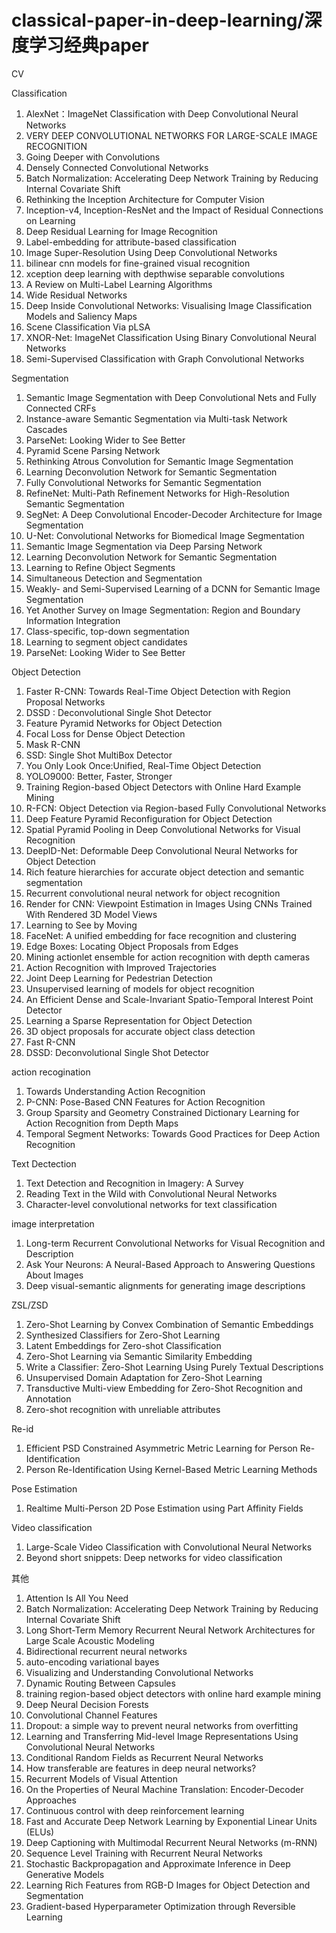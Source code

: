 # classical-paper-in-deep-learning/深度学习经典paper

CV

Classification
1. AlexNet：ImageNet Classification with Deep Convolutional Neural Networks
2. VERY DEEP CONVOLUTIONAL NETWORKS FOR LARGE-SCALE IMAGE RECOGNITION
3. Going Deeper with Convolutions
4. Densely Connected Convolutional Networks
5. Batch Normalization: Accelerating Deep Network Training by Reducing Internal Covariate Shift
6. Rethinking the Inception Architecture for Computer Vision
7. Inception-v4, Inception-ResNet and the Impact of Residual Connections on Learning
8. Deep Residual Learning for Image Recognition
9. Label-embedding for attribute-based classification
10. Image Super-Resolution Using Deep Convolutional Networks
11. bilinear cnn models for fine-grained visual recognition
12. xception deep learning with depthwise separable convolutions
13. A Review on Multi-Label Learning Algorithms
14. Wide Residual Networks
15. Deep Inside Convolutional Networks: Visualising Image Classification Models and Saliency Maps
16. Scene Classification Via pLSA
17. XNOR-Net: ImageNet Classification Using Binary Convolutional Neural Networks
18. Semi-Supervised Classification with Graph Convolutional Networks


Segmentation
1. Semantic Image Segmentation with Deep Convolutional Nets and Fully Connected CRFs
2. Instance-aware Semantic Segmentation via Multi-task Network Cascades
3. ParseNet: Looking Wider to See Better
4. Pyramid Scene Parsing Network
5. Rethinking Atrous Convolution for Semantic Image Segmentation
6. Learning Deconvolution Network for Semantic Segmentation
7. Fully Convolutional Networks for Semantic Segmentation
8. RefineNet: Multi-Path Refinement Networks for High-Resolution Semantic Segmentation
9. SegNet: A Deep Convolutional Encoder-Decoder Architecture for Image Segmentation
10. U-Net: Convolutional Networks for Biomedical Image Segmentation
11. Semantic Image Segmentation via Deep Parsing Network
12. Learning Deconvolution Network for Semantic Segmentation
13. Learning to Refine Object Segments
14. Simultaneous Detection and Segmentation
15. Weakly- and Semi-Supervised Learning of a DCNN for Semantic Image Segmentation
16. Yet Another Survey on Image Segmentation: Region and Boundary Information Integration
17. Class-specific, top-down segmentation
18. Learning to segment object candidates
19. ParseNet: Looking Wider to See Better




Object Detection

1. Faster R-CNN: Towards Real-Time Object Detection with Region Proposal Networks
2. DSSD : Deconvolutional Single Shot Detector
3. Feature Pyramid Networks for Object Detection
4. Focal Loss for Dense Object Detection
5. Mask R-CNN
6. SSD: Single Shot MultiBox Detector
7. You Only Look Once:Unified, Real-Time Object Detection
8. YOLO9000: Better, Faster, Stronger
9. Training Region-based Object Detectors with Online Hard Example Mining
10. R-FCN: Object Detection via Region-based Fully Convolutional Networks
11. Deep Feature Pyramid Reconfiguration for Object Detection
12. Spatial Pyramid Pooling in Deep Convolutional Networks for Visual Recognition
13. DeepID-Net: Deformable Deep Convolutional Neural Networks for Object Detection
14. Rich feature hierarchies for accurate object detection and semantic segmentation
15. Recurrent convolutional neural network for object recognition
16. Render for CNN: Viewpoint Estimation in Images Using CNNs Trained With Rendered 3D Model Views
17. Learning to See by Moving
18. FaceNet: A unified embedding for face recognition and clustering
19. Edge Boxes: Locating Object Proposals from Edges
20. Mining actionlet ensemble for action recognition with depth cameras
21. Action Recognition with Improved Trajectories
22. Joint Deep Learning for Pedestrian Detection
23. Unsupervised learning of models for object recognition
24. An Efficient Dense and Scale-Invariant Spatio-Temporal Interest Point Detector
25. Learning a Sparse Representation for Object Detection
26. 3D object proposals for accurate object class detection
27. Fast R-CNN
28. DSSD: Deconvolutional Single Shot Detector


action recogination
1. Towards Understanding Action Recognition
2. P-CNN: Pose-Based CNN Features for Action Recognition
3. Group Sparsity and Geometry Constrained Dictionary Learning for Action Recognition from Depth Maps
4. Temporal Segment Networks: Towards Good Practices for Deep Action Recognition


Text Dectection
1. Text Detection and Recognition in Imagery: A Survey
2. Reading Text in the Wild with Convolutional Neural Networks
3. Character-level convolutional networks for text classification



image interpretation
1. Long-term Recurrent Convolutional Networks for Visual Recognition and Description
2. Ask Your Neurons: A Neural-Based Approach to Answering Questions About Images
3. Deep visual-semantic alignments for generating image descriptions




ZSL/ZSD
1. Zero-Shot Learning by Convex Combination of Semantic Embeddings
2. Synthesized Classifiers for Zero-Shot Learning
3. Latent Embeddings for Zero-shot Classification
4. Zero-Shot Learning via Semantic Similarity Embedding
5. Write a Classifier: Zero-Shot Learning Using Purely Textual Descriptions
6. Unsupervised Domain Adaptation for Zero-Shot Learning
7. Transductive Multi-view Embedding for Zero-Shot Recognition and Annotation
8. Zero-shot recognition with unreliable attributes



Re-id
1. Efficient PSD Constrained Asymmetric Metric Learning for Person Re-Identification
2. Person Re-Identification Using Kernel-Based Metric Learning Methods

Pose Estimation
1. Realtime Multi-Person 2D Pose Estimation using Part Affinity Fields

Video classification
1. Large-Scale Video Classification with Convolutional Neural Networks
2. Beyond short snippets: Deep networks for video classification


其他

1. Attention Is All You Need
2. Batch Normalization: Accelerating Deep Network Training by Reducing Internal Covariate Shift
3. Long Short-Term Memory Recurrent Neural Network Architectures for Large Scale Acoustic Modeling
4. Bidirectional recurrent neural networks
5. auto-encoding variational bayes
6. Visualizing and Understanding Convolutional Networks
7. Dynamic Routing Between Capsules
8. training region-based object detectors with online hard example mining
9. Deep Neural Decision Forests
10. Convolutional Channel Features
11. Dropout: a simple way to prevent neural networks from overfitting
12. Learning and Transferring Mid-level Image Representations Using Convolutional Neural Networks
13. Conditional Random Fields as Recurrent Neural Networks
14. How transferable are features in deep neural networks?
15. Recurrent Models of Visual Attention
16. On the Properties of Neural Machine Translation: Encoder-Decoder Approaches
17. Continuous control with deep reinforcement learning
18. Fast and Accurate Deep Network Learning by Exponential Linear Units (ELUs)
19. Deep Captioning with Multimodal Recurrent Neural Networks (m-RNN)
20. Sequence Level Training with Recurrent Neural Networks
21. Stochastic Backpropagation and Approximate Inference in Deep Generative Models
22. Learning Rich Features from RGB-D Images for Object Detection and Segmentation
23. Gradient-based Hyperparameter Optimization through Reversible Learning
